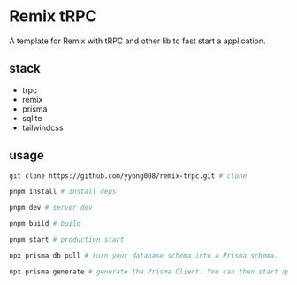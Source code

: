 # Remix tRPC

A template for Remix with tRPC and other lib to fast start a application.

## stack

- trpc
- remix
- prisma
- sqlite
- tailwindcss

## usage

```sh
git clone https://github.com/yyong008/remix-trpc.git # clone

pnpm install # install deps

pnpm dev # server dev

pnpm build # build

pnpm start # production start

npx prisma db pull # turn your database schema into a Prisma schema.

npx prisma generate # generate the Prisma Client. You can then start querying your database.
```

